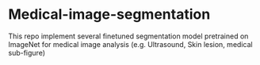 # Medical-image-segmentation
This repo implement several finetuned segmentation model pretrained on ImageNet for medical image analysis (e.g. Ultrasound, Skin lesion, medical sub-figure)
